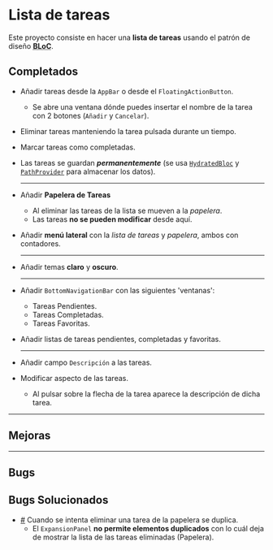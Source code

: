 # Lista de tareas

Este proyecto consiste en hacer una **lista de tareas** usando el patrón de diseño <abbr title="Business Logic Component">**BLoC**</abbr>.

## Completados

- Añadir tareas desde la ```AppBar``` o desde el ```FloatingActionButton```.
  - Se abre una ventana dónde puedes insertar el nombre de la tarea con 2 botones (```Añadir``` y ```Cancelar```).
- Eliminar tareas manteniendo la tarea pulsada durante un tiempo.
- Marcar tareas como completadas.
- Las tareas se guardan ***permanentemente*** (se usa [```HydratedBloc```](https://pub.dev/packages/hydrated_bloc) y [```PathProvider```](https://pub.dev/packages/path_provider) para almacenar los datos).

  ---

- Añadir **Papelera de Tareas**
  - Al eliminar las tareas de la lista se mueven a la *papelera*.
  - Las tareas **no se pueden modificar** desde aquí.
- Añadir **menú lateral** con la *lista de tareas* y *papelera*, ambos con contadores.

  ---

- Añadir temas **claro** y **oscuro**.

  ---

- Añadir ```BottomNavigationBar``` con las siguientes 'ventanas':
  - Tareas Pendientes.
  - Tareas Completadas.
  - Tareas Favoritas.

- Añadir listas de tareas pendientes, completadas y favoritas.

  ---

- Añadir campo ```Descripción``` a las tareas.
- Modificar aspecto de las tareas.
  - Al pulsar sobre la flecha de la tarea aparece la descripción de dicha tarea.

---

## Mejoras

---

## Bugs

## Bugs Solucionados

- [#]() Cuando se intenta eliminar una tarea de la papelera se duplica.
  - El ```ExpansionPanel``` **no permite elementos duplicados** con lo cuál deja de mostrar la lista de las tareas eliminadas (Papelera).